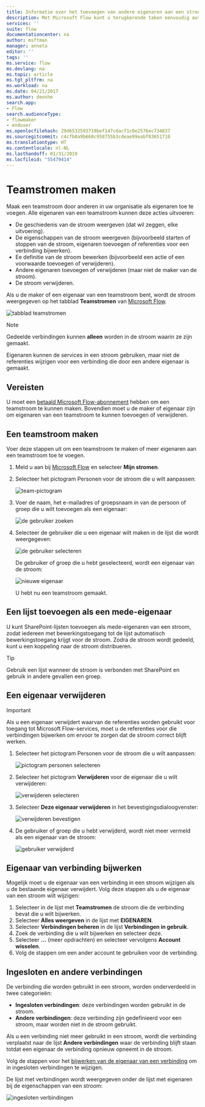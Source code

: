 ```yaml
---
title: Informatie over het toevoegen van andere eigenaren aan een stroom en het maken van teamstromen | Microsoft Docs
description: Met Microsoft Flow kunt u terugkerende taken eenvoudig automatiseren. U kunt gebruikers of groepen toevoegen als eigenaren en gezamenlijk stromen ontwerpen en beheren.
services: ''
suite: flow
documentationcenter: na
author: msftman
manager: anneta
editor: ''
tags: ''
ms.service: flow
ms.devlang: na
ms.topic: article
ms.tgt_pltfrm: na
ms.workload: na
ms.date: 04/21/2017
ms.author: deonhe
search.app:
- Flow
search.audienceType:
- flowmaker
- enduser
ms.openlocfilehash: 29d6532593719bef147cdacf1c0e2576ec734837
ms.sourcegitcommit: c4cfb0a9b668c958755b3cdeae99eabf83651710
ms.translationtype: HT
ms.contentlocale: nl-NL
ms.lasthandoff: 01/31/2019
ms.locfileid: "55479414"
---
```

# <a name="create-team-flows"></a>Teamstromen maken
Maak een teamstroom door anderen in uw organisatie als eigenaren toe te voegen. Alle eigenaren van een teamstroom kunnen deze acties uitvoeren:

* De geschiedenis van de stroom weergeven (dat wil zeggen, elke uitvoering).
* De eigenschappen van de stroom weergeven (bijvoorbeeld starten of stoppen van de stroom, eigenaren toevoegen of referenties voor een verbinding bijwerken).
* Ee definitie van de stroom bewerken (bijvoorbeeld een actie of een voorwaarde toevoegen of verwijderen).
* Andere eigenaren toevoegen of verwijderen (maar niet de maker van de stroom).
* De stroom verwijderen.

Als u de maker of een eigenaar van een teamstroom bent, wordt de stroom weergegeven op het tabblad **Teamstromen** van [Microsoft Flow](https://flow.microsoft.com).

![tabblad teamstromen](./media/create-team-flows/addowner5.png)

> [!NOTE]
> Gedeelde verbindingen kunnen **alleen** worden in de stroom waarin ze zijn gemaakt.
> 
> 

Eigenaren kunnen de services in een stroom gebruiken, maar niet de referenties wijzigen voor een verbinding die door een andere eigenaar is gemaakt.

## <a name="prerequisites"></a>Vereisten
U moet een [betaald Microsoft Flow-abonnement](https://flow.microsoft.com/pricing/) hebben om een teamstroom te kunnen maken. Bovendien moet u de maker of eigenaar zijn om eigenaren van een teamstroom te kunnen toevoegen of verwijderen.

## <a name="create-a-team-flow"></a>Een teamstroom maken
Voer deze stappen uit om een teamstroom te maken of meer eigenaren aan een teamstroom toe te voegen.

1. Meld u aan bij [Microsoft Flow](https://flow.microsoft.com) en selecteer **Mijn stromen**.
2. Selecteer het pictogram Personen voor de stroom die u wilt aanpassen:
   
    ![team-pictogram](./media/create-team-flows/addowner1.png)
3. Voer de naam, het e-mailadres of groepsnaam in van de persoon of groep die u wilt toevoegen als een eigenaar:
   
    ![de gebruiker zoeken](./media/create-team-flows/addowner2.png)
4. Selecteer de gebruiker die u een eigenaar wilt maken in de lijst die wordt weergegeven:
   
    ![de gebruiker selecteren](./media/create-team-flows/addowner3.png)
   
     De gebruiker of groep die u hebt geselecteerd, wordt een eigenaar van de stroom:
   
    ![nieuwe eigenaar](./media/create-team-flows/addowner4.png)
   
     U hebt nu een teamstroom gemaakt.

## <a name="add-a-list-as-a-co-owner"></a>Een lijst toevoegen als een mede-eigenaar

U kunt SharePoint-lijsten toevoegen als mede-eigenaren van een stroom, zodat iedereen met bewerkingstoegang tot de lijst automatisch bewerkingstoegang krijgt voor de stroom. Zodra de stroom wordt gedeeld, kunt u een koppeling naar de stroom distribueren.

> [!TIP]
> Gebruik een lijst wanneer de stroom is verbonden met SharePoint en gebruik in andere gevallen een groep.
>

## <a name="remove-an-owner"></a>Een eigenaar verwijderen

> [!IMPORTANT]
> Als u een eigenaar verwijdert waarvan de referenties worden gebruikt voor toegang tot Microsoft Flow-services, moet u de referenties voor die verbindingen bijwerken om ervoor te zorgen dat de stroom correct blijft werken.
> 
> 

1. Selecteer het pictogram Personen voor de stroom die u wilt aanpassen:
   
    ![pictogram personen selecteren](./media/create-team-flows/removeowner1.png)
2. Selecteer het pictogram **Verwijderen** voor de eigenaar die u wilt verwijderen:
   
    ![verwijderen selecteren](./media/create-team-flows/removeowner2.png)
3. Selecteer **Deze eigenaar verwijderen** in het bevestigingsdialoogvenster:
   
    ![verwijderen bevestigen](./media/create-team-flows/removeowner3.png)
4. De gebruiker of groep die u hebt verwijderd, wordt niet meer vermeld als een eigenaar van de stroom:
   
    ![gebruiker verwijderd](./media/create-team-flows/removeowner4.png)


## <a name="update-connection-owner"></a>Eigenaar van verbinding bijwerken

Mogelijk moet u de eigenaar van een verbinding in een stroom wijzigen als u de bestaande eigenaar verwijdert. Volg deze stappen als u de eigenaar van een stroom wilt wijzigen:

1. Selecteer in de lijst met **Teamstromen** de stroom die de verbinding bevat die u wilt bijwerken.
1. Selecteer **Alles weergeven** in de lijst met **EIGENAREN**.
1. Selecteer **Verbindingen beheren** in de lijst **Verbindingen in gebruik**.
1. Zoek de verbinding die u wilt bijwerken en selecteer deze.
1. Selecteer **...** (meer opdrachten) en selecteer vervolgens **Account wisselen**.
1. Volg de stappen om een ander account te gebruiken voor de verbinding.

## <a name="embedded-and-other-connections"></a>Ingesloten en andere verbindingen

De verbinding die worden gebruikt in een stroom, worden onderverdeeld in twee categorieën:

* **Ingesloten verbindingen**: deze verbindingen worden gebruikt in de stroom.
* **Andere verbindingen**: deze verbinding zijn gedefinieerd voor een stroom, maar worden niet in de stroom gebruikt.

Als u een verbinding niet meer gebruikt in een stroom, wordt die verbinding verplaatst naar de lijst **Andere verbindingen** waar de verbinding blijft staan totdat een eigenaar de verbinding opnieuw opneemt in de stroom.

Volg de stappen voor het [bijwerken van de eigenaar van een verbinding](./create-team-flows.md#update-connection-owner) om in ingesloten verbindingen te wijzigen.

De lijst met verbindingen wordt weergegeven onder de lijst met eigenaren bij de eigenschappen van een stroom:

![ingesloten verbindingen](./media/create-team-flows/embeddedconnections.png)

